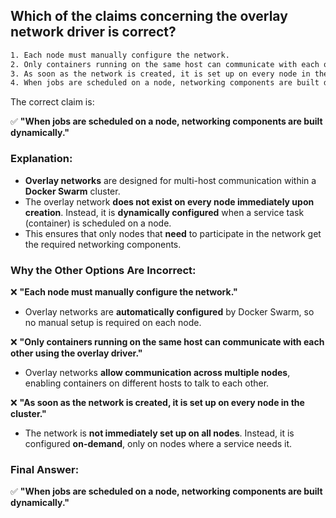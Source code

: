 ## Which of the claims concerning the overlay network driver is correct? 
```sh
1. Each node must manually configure the network.
2. Only containers running on the same host can communicate with each other using the overlay driver.
3. As soon as the network is created, it is set up on every node in the cluster.
4. When jobs are scheduled on a node, networking components are built dynamically.
```

The correct claim is:  

✅ **"When jobs are scheduled on a node, networking components are built dynamically."**  

### **Explanation:**  
- **Overlay networks** are designed for multi-host communication within a **Docker Swarm** cluster.  
- The overlay network **does not exist on every node immediately upon creation**. Instead, it is **dynamically configured** when a service task (container) is scheduled on a node.  
- This ensures that only nodes that **need** to participate in the network get the required networking components.

### **Why the Other Options Are Incorrect:**  
❌ **"Each node must manually configure the network."**  
- Overlay networks are **automatically configured** by Docker Swarm, so no manual setup is required on each node.  

❌ **"Only containers running on the same host can communicate with each other using the overlay driver."**  
- Overlay networks **allow communication across multiple nodes**, enabling containers on different hosts to talk to each other.  

❌ **"As soon as the network is created, it is set up on every node in the cluster."**  
- The network is **not immediately set up on all nodes**. Instead, it is configured **on-demand**, only on nodes where a service needs it.  

### **Final Answer:**  
✅ **"When jobs are scheduled on a node, networking components are built dynamically."**
